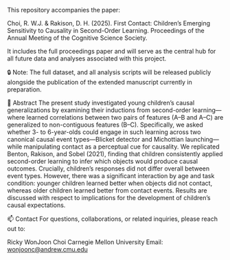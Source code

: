 This repository accompanies the paper:

Choi, R. W.J. & Rakison, D. H. (2025). First Contact: Children’s Emerging Sensitivity to Causality in Second-Order Learning. Proceedings of the Annual Meeting of the Cognitive Science Society.

It includes the full proceedings paper and will serve as the central hub for all future data and analyses associated with this project.

🔒 Note: The full dataset, and all analysis scripts will be released publicly alongside the publication of the extended manuscript currently in preparation.

📄 Abstract
The present study investigated young children’s causal generalizations by examining their inductions from second-order learning—where learned correlations between two pairs of features (A–B and A–C) are generalized to non-contiguous features (B–C). Specifically, we asked whether 3- to 6-year-olds could engage in such learning across two canonical causal event types—Blicket detector and Michottian launching—while manipulating contact as a perceptual cue for causality. We replicated Benton, Rakison, and Sobel (2021), finding that children consistently applied second-order learning to infer which objects would produce causal outcomes. Crucially, children’s responses did not differ overall between event types. However, there was a significant interaction by age and task condition: younger children learned better when objects did not contact, whereas older children learned better from contact events. Results are discussed with respect to implications for the development of children’s causal expectations.

📫 Contact
For questions, collaborations, or related inquiries, please reach out to:

Ricky WonJoon Choi
Carnegie Mellon University
Email: wonjoonc@andrew.cmu.edu
